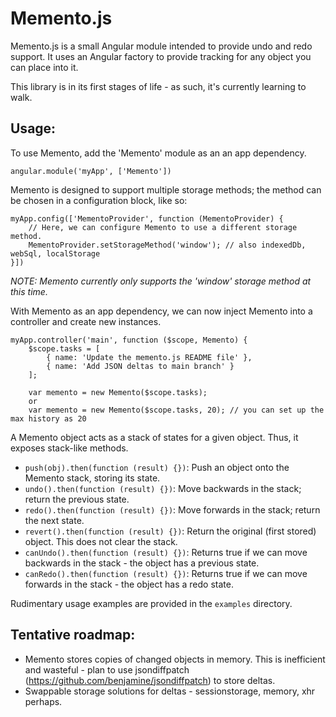 Memento.js
==========

Memento.js is a small Angular module intended to provide undo and redo support. It uses an Angular factory to provide tracking for any object you can place into it.

This library is in its first stages of life - as such, it's currently learning to walk.

Usage:
------

To use Memento, add the 'Memento' module as an an app dependency.

	angular.module('myApp', ['Memento'])

Memento is designed to support multiple storage methods; the method can be chosen in a configuration block, like so:

	myApp.config(['MementoProvider', function (MementoProvider) {
		// Here, we can configure Memento to use a different storage method.
		MementoProvider.setStorageMethod('window'); // also indexedDb, webSql, localStorage
	}])

_NOTE: Memento currently only supports the 'window' storage method at this time._

With Memento as an app dependency, we can now inject Memento into a controller and create new instances.

	myApp.controller('main', function ($scope, Memento) {
		$scope.tasks = [
			{ name: 'Update the memento.js README file' },
			{ name: 'Add JSON deltas to main branch' }
		];

		var memento = new Memento($scope.tasks);
		or
		var memento = new Memento($scope.tasks, 20); // you can set up the max history as 20

A Memento object acts as a stack of states for a given object. Thus, it exposes stack-like methods.

- `push(obj).then(function (result) {})`: Push an object onto the Memento stack, storing its state.
- `undo().then(function (result) {})`: Move backwards in the stack; return the previous state.
- `redo().then(function (result) {})`: Move forwards in the stack; return the next state.
- `revert().then(function (result) {})`: Return the original (first stored) object. This does not clear the stack.
- `canUndo().then(function (result) {})`: Returns true if we can move backwards in the stack - the object has a previous state.
- `canRedo().then(function (result) {})`: Returns true if we can move forwards in the stack - the object has a redo state.

Rudimentary usage examples are provided in the `examples` directory.

Tentative roadmap:
------------------

- Memento stores copies of changed objects in memory. This is inefficient and wasteful - plan to use jsondiffpatch (<https://github.com/benjamine/jsondiffpatch>) to store deltas.
- Swappable storage solutions for deltas - sessionstorage, memory, xhr perhaps.